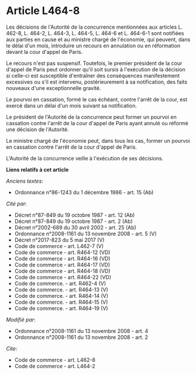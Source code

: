# Article L464-8

Les décisions de l'Autorité de la concurrence mentionnées aux articles L. 462-8, L. 464-2, L. 464-3, L. 464-5, L. 464-6 et L.
464-6-1 sont notifiées aux parties en cause et au ministre chargé de l'économie, qui peuvent, dans le délai d'un mois,
introduire un recours en annulation ou en réformation devant la cour d'appel de Paris. 

Le recours n'est pas suspensif. Toutefois, le premier président de la cour d'appel de Paris peut ordonner qu'il soit sursis à
l'exécution de la décision si celle-ci est susceptible d'entraîner des conséquences manifestement excessives ou s'il est
intervenu, postérieurement à sa notification, des faits nouveaux d'une exceptionnelle gravité. 

Le pourvoi en cassation, formé le cas échéant, contre l'arrêt de la cour, est exercé dans un délai d'un mois suivant sa
notification. 

Le président de l'Autorité de la concurrence peut former un pourvoi en cassation contre l'arrêt de la cour d'appel de Paris
ayant annulé ou réformé une décision de l'Autorité. 

Le ministre chargé de l'économie peut, dans tous les cas, former un pourvoi en cassation contre l'arrêt de la cour d'appel de
Paris.

L'Autorité de la concurrence veille à l'exécution de ses décisions.

**Liens relatifs à cet article**

_Anciens textes_:

  - Ordonnance n°86-1243 du 1 décembre 1986 - art. 15 (Ab)

_Cité par_:

  - Décret n°87-849 du 19 octobre 1987 - art. 12 (Ab)
  - Décret n°87-849 du 19 octobre 1987 - art. 2 (Ab)
  - Décret n°2002-689 du 30 avril 2002 - art. 25 (Ab)
  - Ordonnance n°2008-1161 du 13 novembre 2008 - art. 5 (V)
  - Décret n°2017-823 du 5 mai 2017 (V)
  - Code de commerce - art. L462-7 (V)
  - Code de commerce - art. R464-12 (VD)
  - Code de commerce - art. R464-16 (VD)
  - Code de commerce - art. R464-17 (VD)
  - Code de commerce - art. R464-18 (VD)
  - Code de commerce - art. R464-22 (VD)
  - Code de commerce. - art. R462-4 (V)
  - Code de commerce. - art. R464-13 (V)
  - Code de commerce. - art. R464-14 (V)
  - Code de commerce. - art. R464-15 (V)
  - Code de commerce. - art. R464-19 (V)

_Modifié par_:

  - Ordonnance n°2008-1161 du 13 novembre 2008 - art. 4
  - Ordonnance n°2008-1161 du 13 novembre 2008 - art. 2

_Cite_:

  - Code de commerce - art. L462-8
  - Code de commerce - art. L464-2
